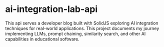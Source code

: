 # ai-integration-lab-api
This api serves a developer blog built with SolidJS exploring AI integration techniques for real-world applications. This project documents my journey implementing LLMs, prompt chaining, similarity search, and other AI capabilities in educational software.
